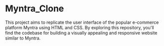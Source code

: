 # Myntra_Clone
This project aims to replicate the user interface of the popular e-commerce platform Myntra using HTML and CSS. By exploring this repository, you'll find the codebase for building a visually appealing and responsive website similar to Myntra.
